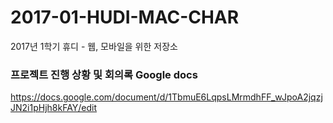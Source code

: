 # 2017-01-HUDI-MAC-CHAR
2017년 1학기 휴디 - 웹, 모바일을 위한 저장소

### 프로젝트 진행 상황 및 회의록 Google docs
https://docs.google.com/document/d/1TbmuE6LqpsLMrmdhFF_wJpoA2jqzjJN2i1pHjh8kFAY/edit
